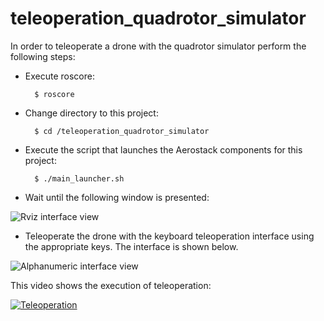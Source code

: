 # teleoperation_quadrotor_simulator

In order to teleoperate a drone with the quadrotor simulator perform the following steps:

- Execute roscore:

        $ roscore

- Change directory to this project:

        $ cd /teleoperation_quadrotor_simulator

- Execute the script that launches the Aerostack components for this project:

        $ ./main_launcher.sh

- Wait until the following window is presented:

![Rviz interface view](https://i.ibb.co/P1CyfpK/Captura-de-pantalla-de-2021-06-08-13-14-38.png)

- Teleoperate the drone with the keyboard teleoperation interface using the appropriate keys. The interface is shown below.

![Alphanumeric interface view](https://i.ibb.co/yXWbMSz/Captura-de-pantalla-de-2021-06-08-13-00-52.png)

This video shows the execution of teleoperation:

[ ![Teleoperation](https://i.ibb.co/1vgr3Zm/teleoperation-quadrotor-simulator-v2-Moment.jpg)](https://youtu.be/Ec75-B5omZ0)
